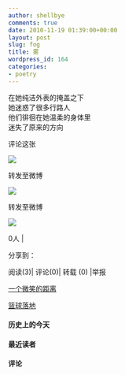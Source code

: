 ```yaml
---
author: shellbye
comments: true
date: 2010-11-19 01:39:00+00:00
layout: post
slug: fog
title: 雾
wordpress_id: 164
categories:
- poetry
---
```


   在她纯洁外表的掩盖之下  
她迷惑了很多行路人  
他们徘徊在她温柔的身体里  
迷失了原来的方向  




































评论这张









![](http://b.bst.126.net/newpage/images/microblog.png?1)

转发至微博
















![](http://b.bst.126.net/newpage/images/microblog.png?1)

转发至微博













![](http://b.bst.126.net/style/common/tuijian.png)

0人 | 
	        
分享到： 






阅读(3)|
评论(0)|
转载 (0)
|举报



























[一个微笑的距离](http://bai444854713.blog.163.com/blog/static/163312182201010170380457/)





[篮球落地](http://bai444854713.blog.163.com/blog/static/163312182201010206320552/)










#### 历史上的今天













#### 最近读者
















#### 评论



















